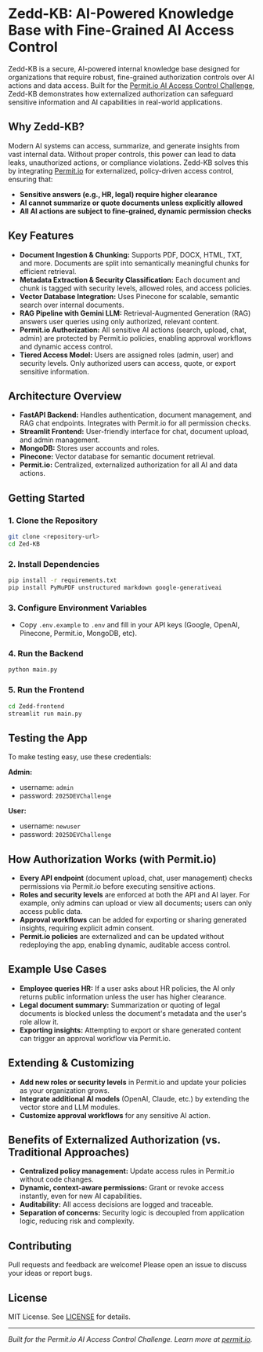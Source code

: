 # Zedd-KB: AI-Powered Knowledge Base with Fine-Grained AI Access Control

Zedd-KB is a secure, AI-powered internal knowledge base designed for organizations that require robust, fine-grained authorization controls over AI actions and data access. Built for the [Permit.io AI Access Control Challenge](https://www.permit.io/), Zedd-KB demonstrates how externalized authorization can safeguard sensitive information and AI capabilities in real-world applications.

## Why Zedd-KB?

Modern AI systems can access, summarize, and generate insights from vast internal data. Without proper controls, this power can lead to data leaks, unauthorized actions, or compliance violations. Zedd-KB solves this by integrating [Permit.io](https://www.permit.io/) for externalized, policy-driven access control, ensuring that:

- **Sensitive answers (e.g., HR, legal) require higher clearance**
- **AI cannot summarize or quote documents unless explicitly allowed**
- **All AI actions are subject to fine-grained, dynamic permission checks**

## Key Features

- **Document Ingestion & Chunking:** Supports PDF, DOCX, HTML, TXT, and more. Documents are split into semantically meaningful chunks for efficient retrieval.
- **Metadata Extraction & Security Classification:** Each document and chunk is tagged with security levels, allowed roles, and access policies.
- **Vector Database Integration:** Uses Pinecone for scalable, semantic search over internal documents.
- **RAG Pipeline with Gemini LLM:** Retrieval-Augmented Generation (RAG) answers user queries using only authorized, relevant content.
- **Permit.io Authorization:** All sensitive AI actions (search, upload, chat, admin) are protected by Permit.io policies, enabling approval workflows and dynamic access control.
- **Tiered Access Model:** Users are assigned roles (admin, user) and security levels. Only authorized users can access, quote, or export sensitive information.

## Architecture Overview

- **FastAPI Backend:** Handles authentication, document management, and RAG chat endpoints. Integrates with Permit.io for all permission checks.
- **Streamlit Frontend:** User-friendly interface for chat, document upload, and admin management.
- **MongoDB:** Stores user accounts and roles.
- **Pinecone:** Vector database for semantic document retrieval.
- **Permit.io:** Centralized, externalized authorization for all AI and data actions.

## Getting Started

### 1. Clone the Repository
```bash
git clone <repository-url>
cd Zed-KB
```

### 2. Install Dependencies
```bash
pip install -r requirements.txt
pip install PyMuPDF unstructured markdown google-generativeai
```

### 3. Configure Environment Variables
- Copy `.env.example` to `.env` and fill in your API keys (Google, OpenAI, Pinecone, Permit.io, MongoDB, etc).

### 4. Run the Backend
```bash
python main.py
```

### 5. Run the Frontend
```bash
cd Zedd-frontend
streamlit run main.py
```

## Testing the App

To make testing easy, use these credentials:

**Admin:**
- username: `admin`
- password: `2025DEVChallenge`

**User:**
- username: `newuser`
- password: `2025DEVChallenge`

## How Authorization Works (with Permit.io)

- **Every API endpoint** (document upload, chat, user management) checks permissions via Permit.io before executing sensitive actions.
- **Roles and security levels** are enforced at both the API and AI layer. For example, only admins can upload or view all documents; users can only access public data.
- **Approval workflows** can be added for exporting or sharing generated insights, requiring explicit admin consent.
- **Permit.io policies** are externalized and can be updated without redeploying the app, enabling dynamic, auditable access control.

## Example Use Cases

- **Employee queries HR:** If a user asks about HR policies, the AI only returns public information unless the user has higher clearance.
- **Legal document summary:** Summarization or quoting of legal documents is blocked unless the document's metadata and the user's role allow it.
- **Exporting insights:** Attempting to export or share generated content can trigger an approval workflow via Permit.io.

## Extending & Customizing

- **Add new roles or security levels** in Permit.io and update your policies as your organization grows.
- **Integrate additional AI models** (OpenAI, Claude, etc.) by extending the vector store and LLM modules.
- **Customize approval workflows** for any sensitive AI action.

## Benefits of Externalized Authorization (vs. Traditional Approaches)

- **Centralized policy management:** Update access rules in Permit.io without code changes.
- **Dynamic, context-aware permissions:** Grant or revoke access instantly, even for new AI capabilities.
- **Auditability:** All access decisions are logged and traceable.
- **Separation of concerns:** Security logic is decoupled from application logic, reducing risk and complexity.

## Contributing

Pull requests and feedback are welcome! Please open an issue to discuss your ideas or report bugs.

## License

MIT License. See [LICENSE](LICENSE) for details.

---

*Built for the Permit.io AI Access Control Challenge. Learn more at [permit.io](https://www.permit.io/).*
